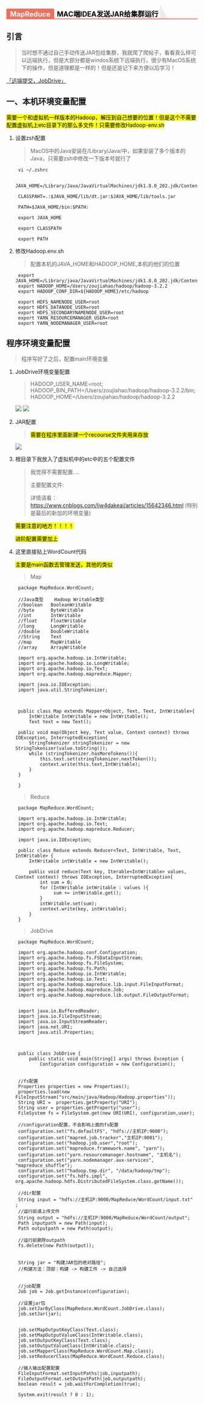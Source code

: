   <h2 data-tool="mdnice编辑器" style="margin-top: 30px; margin-bottom: 15px; padding: 0px; font-weight: bold; color: black; border-bottom: 2px solid rgb(239, 112, 96); font-size: 1.3em;">
    <span class="prefix" style="display: none;"></span
    ><span
      class="content"
      style="display: inline-block; font-weight: bold; background: rgb(239, 112, 96); color: #ffffff; padding: 3px 10px 1px; border-top-right-radius: 3px; border-top-left-radius: 3px; margin-right: 3px;"
    >
      MapReduce
    </span> MAC端IDEA发送JAR给集群运行
    <span class="suffix"></span>
    <span style="display: inline-block; vertical-align: bottom; border-bottom: 36px solid #efebe9; border-right: 20px solid transparent;"></span>
  </h2>
  
  
##   引言
>当时想不通过自己手动传送JAR包给集群，我就爬了爬帖子，看看真么样可以远端执行，但是大部分都是windos系统下远端执行，很少有MacOS系统下的操作，但是道理都是一样的！但是还是记下来方便以后学习！


[「远端提交，JobDrive」](#JUMP)
 
## 一、本机环境变量配置
<mark>需要一个和虚拟机一样版本的Hadoop，解压到自己想要的位置！但是这个不需要配置虚拟机上etc目录下的那么多文件！只需要修改Hadoop-env.sh

1. 设置zsh配置

	>MacOS中的Java安装在/Library/Java/中，如果安装了多个版本的Java，只需要zsh中修改一下版本号就行了

		vi ~/.zshrc		
		
		JAVA_HOME=/Library/Java/JavaVirtualMachines/jdk1.8.0_202.jdk/Contents/Home/

		CLASSPAHT=.:$JAVA_HOME/lib/dt.jar:$JAVA_HOME/lib/tools.jar
		
		PATH=$JAVA_HOME/bin:$PATH:
		
		export JAVA_HOME
		
		export CLASSPATH
		
		export PATH

2. 修改Hadoop.env.sh

	>配置本机的JAVA_HOME和HADOOP_HOME,本机的他们的位置

		export JAVA_HOME=/Library/java/JavaVirtualMachines/jdk1.8.0_202.jdk/Contents/Home
		export HADOOP_HOME=/Users/zoujiahao/hadoop/hadoop-3.2.2
		export HADOOP_CONF_DIR=${HADOOP_HOME}/etc/hadoop
		
		export HDFS_NAMENODE_USER=root
		export HDFS_DATANODE_USER=root
		export HDFS_SECONDARYNAMENODE_USER=root
		export YARN_RESOURCEMANAGER_USER=root
		export YARN_NODEMANAGER_USER=root
		
		
## 程序环境变量配置

>程序写好了之后，配置main环境变量


1. JobDrive环境变量配置

	>HADOOP_USER_NAME=root;
	>HADOOP_BIN_PATH=/Users/zoujiahao/hadoop/hadoop-3.2.2/bin;
	>HADOOP_HOME=/Users/zoujiahao/hadoop/hadoop-3.2.2

	![](https://s4.ax1x.com/2021/12/06/osdJKI.png)
	![](https://s4.ax1x.com/2021/12/06/osdYrt.png)
	
2. JAR配置

	><mark>需要在程序里面新建一个recourse文件夹用来存放
	
	![](https://s4.ax1x.com/2021/12/06/osdjiD.png)
	
3. 根目录下我放入了虚拟机中的etc中的五个配置文件

	>我觉得不需要配置....
	>
	>主要配置文件:
	>
	>详情请看：
	><https://www.cnblogs.com/ljw4dakeai/articles/15642346.html>
	(特别是最后的新加的环境变量)
	
	<mark>需要注意的地方！！！！</mark>
	
	<mark>进阶配置需要加上</mark>
	
3. 这里直接贴上WordCount代码

	<mark>主要是main函数去管理发送，其他的类似</mark>
	
	>Map
	
		package MapReduce.WordCount;
		
		//Java类型	Hadoop Writable类型
		//boolean	BooleanWritable
		//byte	    ByteWritable
		//int	    IntWritable
		//float	    FloatWritable
		//long	    LongWritable
		//double	DoubleWritable
		//String	Text
		//map	    MapWritable
		//array	    ArrayWritable
		
		import org.apache.hadoop.io.IntWritable;
		import org.apache.hadoop.io.LongWritable;
		import org.apache.hadoop.io.Text;
		import org.apache.hadoop.mapreduce.Mapper;
		
		import java.io.IOException;
		import java.util.StringTokenizer;
		
		
		
		public class Map extends Mapper<Object, Text, Text, IntWritable>{
		    IntWritable IntWritable = new IntWritable();
		    Text text = new Text();
	
	    public void map(Object key, Text value, Context context) throws IOException, InterruptedException{
	        StringTokenizer stringTokenizer = new StringTokenizer(value.toString());
	        while (stringTokenizer.hasMoreTokens()){
	            this.text.set(stringTokenizer.nextToken());
	            context.write(this.text,IntWritable);
	        }
	    }
	
		}
		
		
		
	>Reduce
	
		package MapReduce.WordCount;
		
		import org.apache.hadoop.io.IntWritable;
		import org.apache.hadoop.io.Text;
		import org.apache.hadoop.mapreduce.Reducer;
		
		import java.io.IOException;
		
		public class Reduce extends Reducer<Text, IntWritable, Text, IntWritable> {
		    IntWritable intWritable = new IntWritable();
		
		    public void reduce(Text	key, Iterable<IntWritable> values, Context context) throws IOException, InterruptedException{
		        int sum = 0;
		        for (IntWritable intWritable : values ){
		             sum += intWritable.get();
		        }
		        intWritable.set(sum);
		        context.write(key, intWritable);
		    }
		}
		
		
		
	> <span id="jump">JobDrive</span>
	
	
		package MapReduce.WordCount;
	
		import org.apache.hadoop.conf.Configuration;
		import org.apache.hadoop.fs.FSDataInputStream;
		import org.apache.hadoop.fs.FileSystem;
		import org.apache.hadoop.fs.Path;
		import org.apache.hadoop.io.IntWritable;
		import org.apache.hadoop.io.Text;
		import org.apache.hadoop.mapreduce.lib.input.FileInputFormat;
		import org.apache.hadoop.mapreduce.Job;
		import org.apache.hadoop.mapreduce.lib.output.FileOutputFormat;
	
	
		import java.io.BufferedReader;
		import java.io.FileInputStream;
		import java.io.InputStreamReader;
		import java.net.URI;
		import java.util.Properties;
		
		
		
		public class JobDrive {
		    public static void main(String[] args) throws Exception {
		        Configuration configuration = new Configuration();


        //fs配置
        Properties properties = new Properties();
        properties.load(new FileInputStream("src/main/java/Hadoop/Hadoop.properties"));
        String URI =  properties.getProperty("URI");
        String user = properties.getProperty("user");
        FileSystem fs = FileSystem.get(new URI(URI), configuration,user);

        //configuration配置，不会影响上面的fs配置
        configuration.set("fs.defaultFS", "hdfs://主机IP:9000");
        configuration.set("mapred.job.tracker","主机IP:9001");
        configuration.set("hadoop.job.user","root");
        configuration.set("mapreduce.framework.name", "yarn");
        configuration.set("yarn.resourcemanager.hostname", "主机名");
        configuration.set("yarn.nodemanager.aux-services", "mapreduce_shuffle");
        configuration.set("hadoop.tmp.dir", "/data/hadoop/tmp");
        configuration.set("fs.hdfs.impl", org.apache.hadoop.hdfs.DistributedFileSystem.class.getName());

        //dir配置
        String input = "hdfs://主机IP:9000/MapReduce/WordCount/input.txt" ;
        //运行前请上传文件
        String output = "hdfs://主机IP:9000/MapReduce/WordCount/output";
        Path inputpath = new Path(input);
        Path outputpath = new Path(output);

        //运行前删除outpath
        fs.delete(new Path(output));


        String jar = "构建JAR包的绝对路径";
        //构建方法：顶部：构建 -> 构建工件 -> 自己选择


        //job配置
        Job job = Job.getInstance(configuration);

        //设置jar包
        job.setJarByClass(MapReduce.WordCount.JobDrive.class);
        job.setJar(jar);


        job.setMapOutputKeyClass(Text.class);
        job.setMapOutputValueClass(IntWritable.class);
        job.setOutputKeyClass(Text.class);
        job.setOutputValueClass(IntWritable.class);
        job.setMapperClass(MapReduce.WordCount.Map.class);
        job.setReducerClass(MapReduce.WordCount.Reduce.class);

        //输入输出配置配置
        FileInputFormat.setInputPaths(job,inputpath);
        FileOutputFormat.setOutputPath(job,outputpath);
        boolean result = job.waitForCompletion(true);
        
        System.exit(result ? 0 : 1);
	



